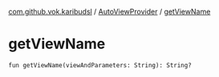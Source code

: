 [com.github.vok.karibudsl](../index.md) / [AutoViewProvider](index.md) / [getViewName](.)

# getViewName

`fun getViewName(viewAndParameters: String): String?`